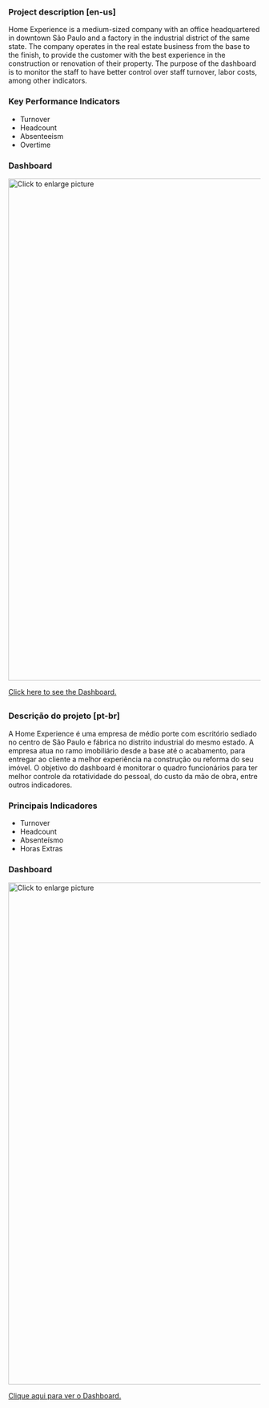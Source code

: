### Project description [en-us]

Home Experience is a medium-sized company with an office headquartered in downtown São Paulo and a factory in the industrial district of the same state. The company operates in the real estate business from the base to the finish, to provide the customer with the best experience in the construction or renovation of their property. The purpose of the dashboard is to monitor the staff to have better control over staff turnover, labor costs, among other indicators.

### Key Performance Indicators

- Turnover
- Headcount
- Absenteeism
- Overtime

### Dashboard

<a href="https://lh3.googleusercontent.com/drive-viewer/AFDK6gPyWibwUbSW8ukP7ZX7uvZdlRG_6WRvnnRfPR6fhH2uJ_wpyt8Yfm3QGT7_EFbqoE9rpt7_kA0dFaolSigIflos92dwfg=w1366-h629"><img src="https://lh3.googleusercontent.com/drive-viewer/AFDK6gPyWibwUbSW8ukP7ZX7uvZdlRG_6WRvnnRfPR6fhH2uJ_wpyt8Yfm3QGT7_EFbqoE9rpt7_kA0dFaolSigIflos92dwfg=w1366-h629" style="width: 1000px; max-width: 100%; height: auto" title="Click to enlarge picture" />

<a href="https://app.powerbi.com/view?r=eyJrIjoiNWY1NGY2MDItYTY1Yi00YWFjLTliMmEtN2YwZTZmOTRiYjkwIiwidCI6IjAzOTg0NmQxLWY3ODEtNDRlMy04NGZhLTkzOWZiNGI5MDc0YSJ9&pageName=ReportSection" target="_blank">Click here to see the Dashboard.</a>

##

### Descrição do projeto [pt-br]

A Home Experience é uma empresa de médio porte com escritório sediado no centro de São Paulo e fábrica no distrito industrial do mesmo estado. A empresa atua no ramo imobiliário desde a base até o acabamento, para entregar ao cliente a melhor experiência na construção ou reforma do seu imóvel. O objetivo do dashboard é monitorar o quadro funcionários para ter melhor controle da rotatividade do pessoal, do custo da mão de obra, entre outros indicadores. 

### Principais Indicadores

- Turnover
- Headcount
- Absenteísmo
- Horas Extras

### Dashboard

<a href="https://lh3.googleusercontent.com/drive-viewer/AFDK6gPyWibwUbSW8ukP7ZX7uvZdlRG_6WRvnnRfPR6fhH2uJ_wpyt8Yfm3QGT7_EFbqoE9rpt7_kA0dFaolSigIflos92dwfg=w1366-h629"><img src="https://lh3.googleusercontent.com/drive-viewer/AFDK6gPyWibwUbSW8ukP7ZX7uvZdlRG_6WRvnnRfPR6fhH2uJ_wpyt8Yfm3QGT7_EFbqoE9rpt7_kA0dFaolSigIflos92dwfg=w1366-h629" style="width: 1000px; max-width: 100%; height: auto" title="Click to enlarge picture" />

<a href="https://app.powerbi.com/view?r=eyJrIjoiNWY1NGY2MDItYTY1Yi00YWFjLTliMmEtN2YwZTZmOTRiYjkwIiwidCI6IjAzOTg0NmQxLWY3ODEtNDRlMy04NGZhLTkzOWZiNGI5MDc0YSJ9&pageName=ReportSection" target="_blank">Clique aqui para ver o Dashboard.</a>